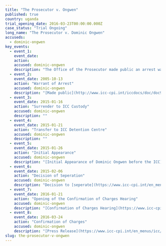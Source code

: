```yaml
---
title: "The Prosecutor v. Ongwen"
published: true
country: uganda
trial_opening_date: 2016-03-23T00:00:00.000Z
case_status: "Trial Ongoing"
long_name: "The Prosecutor v. Dominic Ongwen"
accuseds:
  - dominic-ongwen
key_events:
  - event_1:
    event_date:
    action:
    accused: dominic-ongwen
    description: "The Office of the Prosecutor made public an arrest warrant for Ongwen on October 13, 2005. He entered ICC custody on January 16, 2015. The charges were confirmed on March 24, 2016."
  - event_2:
    event_date: 2005-10-13
    action: "Warrant of Arrest"
    accused: dominic-ongwen
    description: "[Made public](http://www.icc-cpi.int/iccdocs/doc/doc97201.pdf)"
  - event_3:
    event_date: 2015-01-16
    action: "Surrender to ICC Custody"
    accused: dominic-ongwen
    description: ""
  - event_4:
    event_date: 2015-01-21
    action: "Transfer to ICC Detention Centre"
    accused: dominic-ongwen
    description: ""
  - event_5:
    event_date: 2015-01-26
    action: "Initial Appearance"
    accused: dominic-ongwen
    description: "[Initial Appearance of Dominic Ongwen before the ICC](https://www.youtube.com/watch?v=ZOWFFW70XNM&feature=youtu.be)."
  - event_6:
    event_date: 2015-02-06
    action: "Decision of Seperation"
    accused: dominic-ongwen
    description: "Decision to [seperate](https://www.icc-cpi.int/en_menus/icc/press%20and%20media/press%20releases/Pages/pr1088.aspx) the Dominic Ongwen case from the case of The Prosecutor v. Joseph Kony, Vincent Otti, Okot Odhiambo and Dominic Ongwen."
  - event_7:
    event_date: 2016-01-21
    action: "Opening of the Confirmation of Charges Hearing"
    accused: dominic-ongwen
    description: "[Confirmation of Charges Hearing](https://www.icc-cpi.int/en_menus/icc/press%20and%20media/press%20releases/Pages/ma192.aspx)"
  - event_8:
    event_date: 2016-03-24
    action: "Confirmation of Charges"
    accused: dominic-ongwen
    description: "[Press Release](https://www.icc-cpi.int/en_menus/icc/press%20and%20media/press%20releases/Pages/pr1204.aspx)"
slug: the-prosecutor-v-ongwen
---
```

